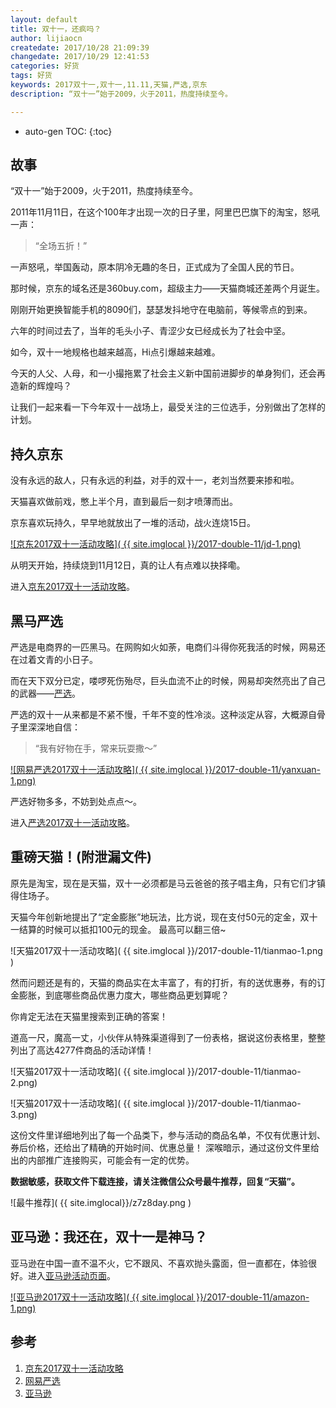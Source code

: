 ```yaml
---
layout: default
title: 双十一，还疯吗？
author: lijiaocn
createdate: 2017/10/28 21:09:39
changedate: 2017/10/29 12:41:53
categories: 好货
tags: 好货
keywords: 2017双十一,双十一,11.11,天猫,严选,京东
description: “双十一”始于2009，火于2011，热度持续至今。

---
```


* auto-gen TOC:
{:toc}

## 故事

“双十一”始于2009，火于2011，热度持续至今。

2011年11月11日，在这个100年才出现一次的日子里，阿里巴巴旗下的淘宝，怒吼一声：

>“全场五折！”

一声怒吼，举国轰动，原本阴冷无趣的冬日，正式成为了全国人民的节日。

那时候，京东的域名还是360buy.com，超级主力——天猫商城还差两个月诞生。

刚刚开始更换智能手机的8090们，瑟瑟发抖地守在电脑前，等候零点的到来。

六年的时间过去了，当年的毛头小子、青涩少女已经成长为了社会中坚。

如今，双十一地规格也越来越高，Hi点引爆越来越难。

今天的人父、人母，和一小撮拖累了社会主义新中国前进脚步的单身狗们，还会再造新的辉煌吗？

让我们一起来看一下今年双十一战场上，最受关注的三位选手，分别做出了怎样的计划。

## 持久京东

没有永远的敌人，只有永远的利益，对手的双十一，老刘当然要来掺和啦。

天猫喜欢做前戏，憋上半个月，直到最后一刻才喷薄而出。

京东喜欢玩持久，早早地就放出了一堆的活动，战火连烧15日。

[![京东2017双十一活动攻略]( {{ site.imglocal }}/2017-double-11/jd-1.png) ][1]

从明天开始，持续烧到11月12日，真的让人有点难以抉择嘞。

进入[京东2017双十一活动攻略][1]。

## 黑马严选

严选是电商界的一匹黑马。在网购如火如荼，电商们斗得你死我活的时候，网易还在过着文青的小日子。

而在天下双分已定，喽啰死伤殆尽，巨头血流不止的时候，网易却突然亮出了自己的武器——[严选][2]。

严选的双十一从来都是不紧不慢，千年不变的性冷淡。这种淡定从容，大概源自骨子里深深地自信：

>“我有好物在手，常来玩耍撒～” 

[![网易严选2017双十一活动攻略]( {{ site.imglocal }}/2017-double-11/yanxuan-1.png) ][2]

严选好物多多，不妨到处点点～。

进入[严选2017双十一活动攻略][2]。

## 重磅天猫！(附泄漏文件)

原先是淘宝，现在是天猫，双十一必须都是马云爸爸的孩子唱主角，只有它们才镇得住场子。

天猫今年创新地提出了“定金膨胀”地玩法，比方说，现在支付50元的定金，双十一结算的时候可以抵扣100元的现金。
最高可以翻三倍~

![天猫2017双十一活动攻略]( {{ site.imglocal }}/2017-double-11/tianmao-1.png )

然而问题还是有的，天猫的商品实在太丰富了，有的打折，有的送优惠券，有的订金膨胀，到底哪些商品优惠力度大，哪些商品更划算呢？

你肯定无法在天猫里搜索到正确的答案！

道高一尺，魔高一丈，小伙伴从特殊渠道得到了一份表格，据说这份表格里，整整列出了高达4277件商品的活动详情！

![天猫2017双十一活动攻略]( {{ site.imglocal }}/2017-double-11/tianmao-2.png)

![天猫2017双十一活动攻略]( {{ site.imglocal }}/2017-double-11/tianmao-3.png)

这份文件里详细地列出了每一个品类下，参与活动的商品名单，不仅有优惠计划、券后价格，还给出了精确的开始时间、优惠总量！
深喉暗示，通过这份文件里给出的内部推广连接购买，可能会有一定的优势。

**数据敏感，获取文件下载连接，请关注微信公众号最牛推荐，回复“天猫”。**

![最牛推荐]( {{ site.imglocal}}/z7z8day.png )

## 亚马逊：我还在，双十一是神马？

亚马逊在中国一直不温不火，它不跟风、不喜欢抛头露面，但一直都在，体验很好。进入[亚马逊活动页面][3]。

[![亚马逊2017双十一活动攻略]( {{ site.imglocal }}/2017-double-11/amazon-1.png) ][3]

## 参考

1. [京东2017双十一活动攻略][1]
2. [网易严选][2]
3. [亚马逊][3]

[1]: https://c.duomai.com/track.php?k=zUycwRHdo1DdmETMlxmY19GZ9QWa1VmJxYTPklWYmIDO0QjMy0DZp9VZ0l2cmwWb0hmLkx2cDREUupUUTh1VGJTJ0NWYGJTJt92YuQmauUGbhNnRyUiRyUSQ "京东2017双十一活动攻略" 
[2]: https://c.duomai.com/track.php?k=GbiV3bk1DZpVXZmcDOwMTPklWYmIDO0QjMy0DZp9VZ0l2cmYiRyUSbvNmLzYTMuU3b5ZkMlYkMlE0MlAHd0hWP0ZSMxU  "网易严选" 
[3]: https://www.amazon.cn/?tag=znrio-23 "亚马逊"
